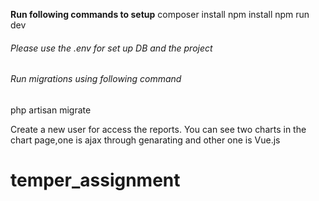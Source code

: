 
**Run following commands to setup**
composer install
npm install
npm run dev

###### Please use the .env for set up DB and the project
###### Run migrations using following command
php artisan migrate

Create a new user for access the reports.
You can see two charts in the chart page,one is ajax through genarating and other  one is Vue.js
# temper_assignment
